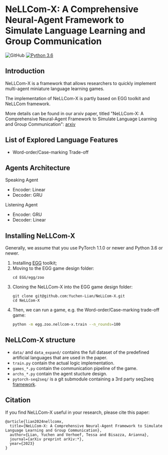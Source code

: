 # NeLLCom-X: A Comprehensive Neural-Agent Framework to Simulate Language Learning and Group Communication

![GitHub](https://img.shields.io/github/license/facebookresearch/EGG)
[![Python 3.6](https://img.shields.io/badge/python-3.6-blue.svg)](https://www.python.org/downloads/release/python-360/)

## Introduction

NeLLCom-X is a framework that allows researchers to quickly implement multi-agent miniature language learning games. 

The implementation of NeLLCom-X is partly based on EGG toolkit and NeLLCom framework.

More details can be found in our arxiv paper, 
titled "NeLLCom-X: A Comprehensive Neural-Agent Framework to Simulate Language Learning and Group Communication":
[arxiv](https://arxiv.org/*)

## List of Explored Language Features

* Word-order/Case-marking Trade-off

## Agents Architecture

Speaking Agent
* Encoder: Linear
* Decoder: GRU

Listening Agent
* Encoder: GRU
* Decoder: Linear


## Installing NeLLCom-X

Generally, we assume that you use PyTorch 1.1.0 or newer and Python 3.6 or newer.

1. Installing [EGG](https://github.com/facebookresearch/EGG.git.) toolkit;
2. Moving to the EGG game design folder:
   ```
   cd EGG/egg/zoo
   ```
3. Cloning the NeLLCom-X into the EGG game design folder:
   ```
   git clone git@github.com:Yuchen-Lian/NeLLCom-X.git
   cd NeLLCom-X
   ```
4. Then, we can run a game, e.g. the Word-order/Case-marking trade-off game:
    ```bash
    python -m egg.zoo.nellcom-x.train --n_rounds=100
    ```

## NeLLCom-X structure

* `data/` and `data_expand/` contains the full dataset of the predefined artificial languages that are used in the paper.
* `train.py` contain the actual logic implementation.
* `games_*.py` contain the communication pipeline of the game.
* `archs_*.py` contain the agent stucture design.
* `pytorch-seq2seq/` is a git submodule containing a 3rd party seq2seq [framework](https://github.com/IBM/pytorch-seq2seq/).


## Citation
If you find NeLLCom-X useful in your research, please cite this paper:
```
@article{lian2024nellcomx,
  title={NeLLCom-X: A Comprehensive Neural-Agent Framework to Simulate Language Learning and Group Communication},
  author={Lian, Yuchen and Verhoef, Tessa and Bisazza, Arianna},
  journal={arXiv preprint arXiv:*},
  year={2023}
}
```
